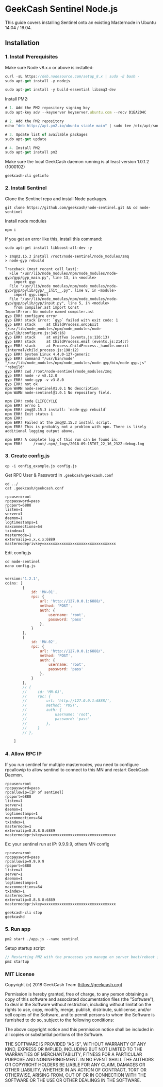 # GeekCash Sentinel Node.js


This guide covers installing Sentinel onto an existing Masternode in Ubuntu 14.04 / 16.04.

## Installation

### 1. Install Prerequisites

Make sure Node v8.x.x or above is installed:
```js
curl -sL https://deb.nodesource.com/setup_8.x | sudo -E bash -
sudo apt-get install -y nodejs
```
```js
sudo apt-get install -y build-essential libzmq3-dev

```
Install PM2:
```js
# 1. Add the PM2 repository signing key
sudo apt-key adv --keyserver keyserver.ubuntu.com --recv D1EA2D4C

# 2. Add the PM2 repository
echo "deb http://apt.pm2.io/ubuntu stable main" | sudo tee /etc/apt/sources.list.d/pm2.list

# 3. Update list of available packages
sudo apt-get update

# 4. Install PM2
sudo apt-get install pm2
```

Make sure the local GeekCash daemon running is at least version 1.0.1.2 (1000102)
```
geekcash-cli getinfo
```

### 2. Install Sentinel

Clone the Sentinel repo and install Node packages.
```
git clone https://github.com/geekcash/node-sentinel.git && cd node-sentinel

```

Install node modules
```
npm i
```

If you get an error like this, install this command:

```
sudo apt-get install libboost-all-dev -y
```

```
> zmq@2.15.3 install /root/node-sentinel/node_modules/zmq
> node-gyp rebuild

Traceback (most recent call last):
  File "/usr/lib/node_modules/npm/node_modules/node-gyp/gyp/gyp_main.py", line 13, in <module>
    import gyp
  File "/usr/lib/node_modules/npm/node_modules/node-gyp/gyp/pylib/gyp/__init__.py", line 8, in <module>
    import gyp.input
  File "/usr/lib/node_modules/npm/node_modules/node-gyp/gyp/pylib/gyp/input.py", line 5, in <module>
    from compiler.ast import Const
ImportError: No module named compiler.ast
gyp ERR! configure error 
gyp ERR! stack Error: `gyp` failed with exit code: 1
gyp ERR! stack     at ChildProcess.onCpExit (/usr/lib/node_modules/npm/node_modules/node-gyp/lib/configure.js:345:16)
gyp ERR! stack     at emitTwo (events.js:126:13)
gyp ERR! stack     at ChildProcess.emit (events.js:214:7)
gyp ERR! stack     at Process.ChildProcess._handle.onexit (internal/child_process.js:198:12)
gyp ERR! System Linux 4.4.0-127-generic
gyp ERR! command "/usr/bin/node" "/usr/lib/node_modules/npm/node_modules/node-gyp/bin/node-gyp.js" "rebuild"
gyp ERR! cwd /root/node-sentinel/node_modules/zmq
gyp ERR! node -v v8.12.0
gyp ERR! node-gyp -v v3.8.0
gyp ERR! not ok 
npm WARN node-sentinel@1.0.1 No description
npm WARN node-sentinel@1.0.1 No repository field.

npm ERR! code ELIFECYCLE
npm ERR! errno 1
npm ERR! zmq@2.15.3 install: `node-gyp rebuild`
npm ERR! Exit status 1
npm ERR! 
npm ERR! Failed at the zmq@2.15.3 install script.
npm ERR! This is probably not a problem with npm. There is likely additional logging output above.

npm ERR! A complete log of this run can be found in:
npm ERR!     /root/.npm/_logs/2018-09-15T07_22_16_232Z-debug.log
```




### 3. Create config.js

```
cp -i config_example.js config.js
```

Get RPC User & Password in `.geekcash/geekcash.conf`

```
cd ../
cat .geekcash/geekcash.conf
```
```
rpcuser=root
rpcpassword=pass
rpcport=6888
listen=1
server=1
daemon=1
logtimestamps=1
maxconnections=64
txindex=1
masternode=1
externalip=x.x.x.x:6889
masternodeprivkey=xxxxxxxxxxxxxxxxxxxxxxxxxxxxxxxxx
```

Edit config.js
```
cd node-sentinel
nano config.js
```

```js

version:'1.2.1',
coins: [
        {
            id: 'MN-01',
            rpc: {
                url: 'http://127.0.0.1:6888/',
                method: 'POST',
                auth: {
                    username: 'root',
                    password: 'pass'
                },
            }
        },
        {
            id: 'MN-02',
            rpc: {
                url: 'http://127.0.0.1:6888/',
                method: 'POST',
                auth: {
                    username: 'root',
                    password: 'pass'
                },
            }
        },
        // {
        //     id: 'MN-03',
        //     rpc: {
        //         url: 'http://127.0.0.1:6888/',
        //         method: 'POST',
        //         auth: {
        //             username: 'root',
        //             password: 'pass'
        //         },
        //     }
        // },

    ]

```

### 4. Allow RPC IP
If you run sentinel for multiple masternodes, you need to configure rpcallowip to allow sentinel to connect to this MN and restart GeekCash Daemon.
```
rpcuser=root
rpcpassword=pass
rpcallowip=[IP of sentinel]
rpcport=6888
listen=1
server=1
daemon=1
logtimestamps=1
maxconnections=64
txindex=1
masternode=1
externalip=8.8.8.8:6889
masternodeprivkey=xxxxxxxxxxxxxxxxxxxxxxxxxxxxxxxxx
```

Ex: your sentinel run at IP: 9.9.9.9, others MN config

```
rpcuser=root
rpcpassword=pass
rpcallowip=9.9.9.9
rpcport=6888
listen=1
server=1
daemon=1
logtimestamps=1
maxconnections=64
txindex=1
masternode=1
externalip=8.8.8.8:6889
masternodeprivkey=xxxxxxxxxxxxxxxxxxxxxxxxxxxxxxxxx
```
```
geekcash-cli stop
geekcashd
```

### 5. Run app
```
pm2 start ./app.js --name sentinel
```

Setup startup script
```js
// Restarting PM2 with the processes you manage on server boot/reboot is critical. To solve this, just run this command to generate an active startup script:
pm2 startup
```

### MIT License

Copyright (c) 2018 GeekCash Team (https://geekcash.org)

Permission is hereby granted, free of charge, to any person obtaining a copy of this software and associated documentation files (the "Software"), to deal in the Software without restriction, including without limitation the rights to use, copy, modify, merge, publish, distribute, sublicense, and/or sell copies of the Software, and to permit persons to whom the Software is furnished to do so, subject to the following conditions:

The above copyright notice and this permission notice shall be included in all copies or substantial portions of the Software.

THE SOFTWARE IS PROVIDED "AS IS", WITHOUT WARRANTY OF ANY KIND, EXPRESS OR IMPLIED, INCLUDING BUT NOT LIMITED TO THE WARRANTIES OF MERCHANTABILITY, FITNESS FOR A PARTICULAR PURPOSE AND NONINFRINGEMENT. IN NO EVENT SHALL THE AUTHORS OR COPYRIGHT HOLDERS BE LIABLE FOR ANY CLAIM, DAMAGES OR OTHER LIABILITY, WHETHER IN AN ACTION OF CONTRACT, TORT OR OTHERWISE, ARISING FROM, OUT OF OR IN CONNECTION WITH THE SOFTWARE OR THE USE OR OTHER DEALINGS IN THE SOFTWARE.